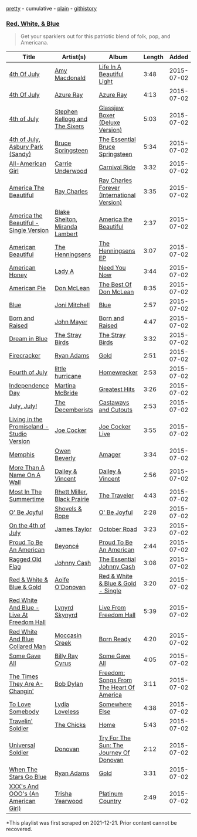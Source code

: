 [pretty](/playlists/pretty/3kt5kS8Xqjfh8olOS24HX4.md) - cumulative - [plain](/playlists/plain/3kt5kS8Xqjfh8olOS24HX4) - [githistory](https://github.githistory.xyz/mackorone/spotify-playlist-archive/blob/main/playlists/plain/3kt5kS8Xqjfh8olOS24HX4)

### [Red, White, & Blue](https://open.spotify.com/playlist/1FSfMLgSZMui51P3Urplns)

> Get your sparklers out for this patriotic blend of folk, pop, and Americana.

| Title | Artist(s) | Album | Length | Added | Removed |
|---|---|---|---|---|---|
| [4th Of July](https://open.spotify.com/track/2Q7RfKKC6kqTZIWqauOiAO) | [Amy Macdonald](https://open.spotify.com/artist/1hJuGCUpefX24GFmss9bjH) | [Life In A Beautiful Light](https://open.spotify.com/album/4BiyiLfkSO75Rk5mFP9Cmj) | 3:48 | 2015-07-02 |  |
| [4th Of July](https://open.spotify.com/track/75bBN2iQbyuxQMlnC0LgDA) | [Azure Ray](https://open.spotify.com/artist/70UZ254VvtSUmrfqPOkUQZ) | [Azure Ray](https://open.spotify.com/album/6e0ra7uS8RYB8yGXfgHCLV) | 4:13 | 2015-07-02 |  |
| [4th of July](https://open.spotify.com/track/3iOlPT9wmyI15jxI6ODtT7) | [Stephen Kellogg and The Sixers](https://open.spotify.com/artist/2kfXeO854BtcQr4Rjdxopq) | [Glassjaw Boxer \(Deluxe Version\)](https://open.spotify.com/album/2iqDeyU2LvCWJafbp5kXuq) | 5:03 | 2015-07-02 |  |
| [4th of July, Asbury Park \(Sandy\)](https://open.spotify.com/track/1gBGk4yWvTFbMykg8tYFPu) | [Bruce Springsteen](https://open.spotify.com/artist/3eqjTLE0HfPfh78zjh6TqT) | [The Essential Bruce Springsteen](https://open.spotify.com/album/56JtQFrVKdKT70rkKligWx) | 5:34 | 2015-07-02 |  |
| [All\-American Girl](https://open.spotify.com/track/2dRPQFwPqAmc42mDRnsDQu) | [Carrie Underwood](https://open.spotify.com/artist/4xFUf1FHVy696Q1JQZMTRj) | [Carnival Ride](https://open.spotify.com/album/5HwzpaqYOZABPnmvl5JYFX) | 3:32 | 2015-07-02 |  |
| [America The Beautiful](https://open.spotify.com/track/6kT2T4pofQmT4dOlg3Ki3B) | [Ray Charles](https://open.spotify.com/artist/1eYhYunlNJlDoQhtYBvPsi) | [Ray Charles Forever \(International Version\)](https://open.spotify.com/album/1J56P63eoGNMCRkqAKOOfI) | 3:35 | 2015-07-02 |  |
| [America the Beautiful \- Single Version](https://open.spotify.com/track/5hYtQrZ1FNsfAWKA52x7Pv) | [Blake Shelton](https://open.spotify.com/artist/1UTPBmNbXNTittyMJrNkvw), [Miranda Lambert](https://open.spotify.com/artist/66lH4jAE7pqPlOlzUKbwA0) | [America the Beautiful](https://open.spotify.com/album/3C7kWa7ysRTN2LCN3AUPlJ) | 2:37 | 2015-07-02 |  |
| [American Beautiful](https://open.spotify.com/track/6C1BUMo3Eq3Xudv2Oo2CLr) | [The Henningsens](https://open.spotify.com/artist/5I94i3AXDxFsSCyRuSn7fN) | [The Henningsens EP](https://open.spotify.com/album/3fjG7RLYNlXu3xzeoWhbZ0) | 3:07 | 2015-07-02 |  |
| [American Honey](https://open.spotify.com/track/4xInIiKipU1mtUogJ3ZdYr) | [Lady A](https://open.spotify.com/artist/32WkQRZEVKSzVAAYqukAEA) | [Need You Now](https://open.spotify.com/album/3hnGcNi8oqGdwTm3CeniFA) | 3:44 | 2015-07-02 |  |
| [American Pie](https://open.spotify.com/track/2QgWuCtBpNIpl5trmKCxRf) | [Don McLean](https://open.spotify.com/artist/1gRNBaI4yn6wCCTvRhGWh8) | [The Best Of Don McLean](https://open.spotify.com/album/20Y9wHWIxNFvqplgHmqmUl) | 8:35 | 2015-07-02 |  |
| [Blue](https://open.spotify.com/track/1yWIsH3TC51gmzvQxZNCQC) | [Joni Mitchell](https://open.spotify.com/artist/5hW4L92KnC6dX9t7tYM4Ve) | [Blue](https://open.spotify.com/album/1vz94WpXDVYIEGja8cjFNa) | 2:57 | 2015-07-02 |  |
| [Born and Raised](https://open.spotify.com/track/5RYTpsSI7op7UZznXWqhIP) | [John Mayer](https://open.spotify.com/artist/0hEurMDQu99nJRq8pTxO14) | [Born and Raised](https://open.spotify.com/album/6S0BIiWtnqU0PtumXMpin0) | 4:47 | 2015-07-02 |  |
| [Dream in Blue](https://open.spotify.com/track/1Bx9I2NyzUpTfmpAQ4BSsR) | [The Stray Birds](https://open.spotify.com/artist/6cPMzk1hDgzdIe8vkAhcNM) | [The Stray Birds](https://open.spotify.com/album/2x0Qf4JKbzTxJHX66XBr0t) | 3:32 | 2015-07-02 |  |
| [Firecracker](https://open.spotify.com/track/09KwsYdqoZUsa01p0XeBVc) | [Ryan Adams](https://open.spotify.com/artist/2qc41rNTtdLK0tV3mJn2Pm) | [Gold](https://open.spotify.com/album/7rIwXFX7SXc8FVBMUnRIvJ) | 2:51 | 2015-07-02 |  |
| [Fourth of July](https://open.spotify.com/track/5itGqFh4FDMR3DWy7NVnoy) | [little hurricane](https://open.spotify.com/artist/5VLQQzAkJrzG7QggE4DVg2) | [Homewrecker](https://open.spotify.com/album/16fqu9m0E5Q4zj7nGX3Zw3) | 2:53 | 2015-07-02 |  |
| [Independence Day](https://open.spotify.com/track/2jOkuPweyFcDBBBF8ZW8Zr) | [Martina McBride](https://open.spotify.com/artist/3P33qFNGBVXl86yQYWspFj) | [Greatest Hits](https://open.spotify.com/album/467Cag6qid9mjW2hpnIcFi) | 3:26 | 2015-07-02 |  |
| [July, July!](https://open.spotify.com/track/3d0ddFenVBA6BM2FVgXui2) | [The Decemberists](https://open.spotify.com/artist/7ITd48RbLVpUfheE7B86o2) | [Castaways and Cutouts](https://open.spotify.com/album/1RFOcMeZN0jGQaiQMDq03d) | 2:53 | 2015-07-02 |  |
| [Living in the Promiseland \- Studio Version](https://open.spotify.com/track/3Gr7HzuSFixGO9yu3JPV95) | [Joe Cocker](https://open.spotify.com/artist/3pFCERyEiP5xeN2EsPXhjI) | [Joe Cocker Live](https://open.spotify.com/album/6CpOgaWKkuIXrV3gqJmKMz) | 3:55 | 2015-07-02 |  |
| [Memphis](https://open.spotify.com/track/4xudlsuRtMniLiIo8Niz21) | [Owen Beverly](https://open.spotify.com/artist/7IZjS3UFzJXELrFHmm1KY7) | [Amager](https://open.spotify.com/album/3aII2t6pfNhJ22sEjv3BH2) | 3:34 | 2015-07-02 |  |
| [More Than A Name On A Wall](https://open.spotify.com/track/0CBHDqW28m2bgLZgn5rdaz) | [Dailey & Vincent](https://open.spotify.com/artist/7xmd7RPLO292xIiLMAryFQ) | [Dailey & Vincent](https://open.spotify.com/album/129cAysAJmLng6ea36MnZt) | 2:56 | 2015-07-02 |  |
| [Most In The Summertime](https://open.spotify.com/track/17e6eQZnVQBwxb1Si76Qia) | [Rhett Miller](https://open.spotify.com/artist/0wNZd1CMOsFZ0TiBhlqjD5), [Black Prairie](https://open.spotify.com/artist/4PretOrtWokXIsit7OIdE6) | [The Traveler](https://open.spotify.com/album/2Xeip0bVZmM1Sl3Kpzmqmn) | 4:43 | 2015-07-02 |  |
| [O' Be Joyful](https://open.spotify.com/track/52DJC2MveddW31Cmod6mZI) | [Shovels & Rope](https://open.spotify.com/artist/1M3BVQ36cqPQix8lQNCh4K) | [O' Be Joyful](https://open.spotify.com/album/6x2NCb7pmiy7ilUkljFa0a) | 2:28 | 2015-07-02 |  |
| [On the 4th of July](https://open.spotify.com/track/3eqztzo6sbW2FfvvoaBXLC) | [James Taylor](https://open.spotify.com/artist/0vn7UBvSQECKJm2817Yf1P) | [October Road](https://open.spotify.com/album/1RagGTGv9pNO0Br5tnYGw4) | 3:23 | 2015-07-02 |  |
| [Proud To Be An American](https://open.spotify.com/track/3et3j6KftpSIuUzFc519Lc) | [Beyoncé](https://open.spotify.com/artist/6vWDO969PvNqNYHIOW5v0m) | [Proud To Be An American](https://open.spotify.com/album/6LvTkhsKHuUDVEAAAzonjc) | 2:44 | 2015-07-02 |  |
| [Ragged Old Flag](https://open.spotify.com/track/42JBWGJDZT7RAH7sLPKkcs) | [Johnny Cash](https://open.spotify.com/artist/6kACVPfCOnqzgfEF5ryl0x) | [The Essential Johnny Cash](https://open.spotify.com/album/4E2eUhFHqTG2pu9MN1NDIF) | 3:08 | 2015-07-02 |  |
| [Red & White & Blue & Gold](https://open.spotify.com/track/2pig2RkSChszmB8bo9FK3h) | [Aoife O'Donovan](https://open.spotify.com/artist/1f3ubTd6eyxuy30ddDJQQa) | [Red & White & Blue & Gold \- Single](https://open.spotify.com/album/1B21TAjmOdcbmzSW1dLi1H) | 3:20 | 2015-07-02 |  |
| [Red White And Blue \- Live At Freedom Hall](https://open.spotify.com/track/5NmTELHdQXnkacCBBc7Bwm) | [Lynyrd Skynyrd](https://open.spotify.com/artist/4MVyzYMgTwdP7Z49wAZHx0) | [Live From Freedom Hall](https://open.spotify.com/album/5KRzGXt8abnjU7cIBNJTgs) | 5:39 | 2015-07-02 |  |
| [Red White And Blue Collared Man](https://open.spotify.com/track/2YPXTEIiiBFXsLhRuIqwnV) | [Moccasin Creek](https://open.spotify.com/artist/0NbK6zi0udNSXMzL7Ekq5T) | [Born Ready](https://open.spotify.com/album/1v9U7r1NLpqNmJSMEfDhUq) | 4:20 | 2015-07-02 |  |
| [Some Gave All](https://open.spotify.com/track/048V6nc4D0ep96g2aZKdqT) | [Billy Ray Cyrus](https://open.spotify.com/artist/60rpJ9SgigSd16DOAG7GSa) | [Some Gave All](https://open.spotify.com/album/2zogcp4VrnS3aTKPZZAyKf) | 4:05 | 2015-07-02 |  |
| [The Times They Are A\-Changin'](https://open.spotify.com/track/3y3jZ5cjDCshuqUFugYzDb) | [Bob Dylan](https://open.spotify.com/artist/74ASZWbe4lXaubB36ztrGX) | [Freedom: Songs From The Heart Of America](https://open.spotify.com/album/5xutwZfWQvM7cMUkr89ZQP) | 3:11 | 2015-07-02 |  |
| [To Love Somebody](https://open.spotify.com/track/0hUVB9hUuH6qVSzyyT9hQ2) | [Lydia Loveless](https://open.spotify.com/artist/4aZmKktp90vPbhbdgf2fpn) | [Somewhere Else](https://open.spotify.com/album/15UfMA8VC7IxY6z6CbRsMN) | 4:38 | 2015-07-02 |  |
| [Travelin' Soldier](https://open.spotify.com/track/0AkZjWYCMJ8wWiNex7LmkY) | [The Chicks](https://open.spotify.com/artist/25IG9fa7cbdmCIy3OnuH57) | [Home](https://open.spotify.com/album/1zgQkZFMRqx1Lz9GVXghLt) | 5:43 | 2015-07-02 |  |
| [Universal Soldier](https://open.spotify.com/track/3xAvt0bm3ZMfidBtBgZ8Ey) | [Donovan](https://open.spotify.com/artist/6vLlQYujOujIrm7zAKzEdG) | [Try For The Sun: The Journey Of Donovan](https://open.spotify.com/album/6gGWG9h5dS882B1VhMwgxK) | 2:12 | 2015-07-02 |  |
| [When The Stars Go Blue](https://open.spotify.com/track/0nOe9N3bENgpIGpRecUVnZ) | [Ryan Adams](https://open.spotify.com/artist/2qc41rNTtdLK0tV3mJn2Pm) | [Gold](https://open.spotify.com/album/7rIwXFX7SXc8FVBMUnRIvJ) | 3:31 | 2015-07-02 |  |
| [XXX's And OOO's \(An American Girl\)](https://open.spotify.com/track/6UuBildTUZ6GNt4vwxkCZb) | [Trisha Yearwood](https://open.spotify.com/artist/3XlIhgydjvC4EniPFZT20j) | [Platinum Country](https://open.spotify.com/album/31KdAuOmWgeXiOdm8VDYtW) | 2:49 | 2015-07-02 |  |

\*This playlist was first scraped on 2021-12-21. Prior content cannot be recovered.
